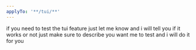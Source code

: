 ```yaml
---
applyTo: '**/tui/**'
---
```


if you need to test the tui feature just let me know and i will tell you if it works or not just make sure to describe you want me to test and i will do it for you


